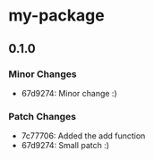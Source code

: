 # my-package

## 0.1.0

### Minor Changes

- 67d9274: Minor change :)

### Patch Changes

- 7c77706: Added the add function
- 67d9274: Small patch :)
